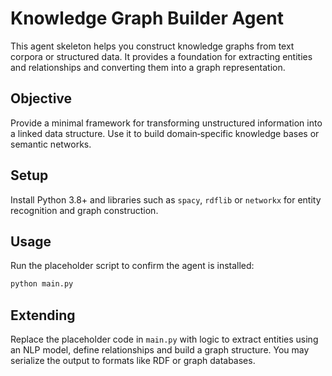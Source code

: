 # Knowledge Graph Builder Agent

This agent skeleton helps you construct knowledge graphs from text
corpora or structured data.  It provides a foundation for extracting
entities and relationships and converting them into a graph representation.

## Objective

Provide a minimal framework for transforming unstructured information into
a linked data structure.  Use it to build domain‑specific knowledge
bases or semantic networks.

## Setup

Install Python 3.8+ and libraries such as `spacy`, `rdflib` or
`networkx` for entity recognition and graph construction.

## Usage

Run the placeholder script to confirm the agent is installed:

```bash
python main.py
```

## Extending

Replace the placeholder code in `main.py` with logic to extract
entities using an NLP model, define relationships and build a graph
structure.  You may serialize the output to formats like RDF or
graph databases.

